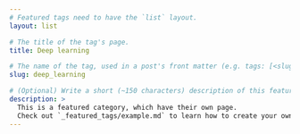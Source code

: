 ```yaml
---
# Featured tags need to have the `list` layout.
layout: list

# The title of the tag's page.
title: Deep learning

# The name of the tag, used in a post's front matter (e.g. tags: [<slug>]).
slug: deep_learning

# (Optional) Write a short (~150 characters) description of this featured tag.
description: >
  This is a featured category, which have their own page.
  Check out `_featured_tags/example.md` to learn how to create your own.
---
```

